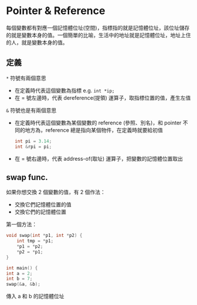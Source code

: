 # Pointer & Reference

每個變數都有對應一個記憶體位址(空間)，指標指的就是記憶體位址，該位址儲存的就是變數本身的值。一個簡單的比喻，生活中的地址就是記憶體位址，地址上住的人，就是變數本身的值。

## 定義
`*` 符號有兩個意思
* 在定義時代表這個變數為指標 e.g. `int *ip;`
* 在 = 號左邊時，代表 dereference(提領) 運算子，取指標位置的值，產生左值

`&` 符號也是有兩個意思
* 在定義時代表這個變數為某個變數的 reference (參照、別名)，和 pointer 不同的地方為，reference 總是指向某個物件，在定義時就要給初值

    ```c++
    int pi = 3.14;
    int &rpi = pi;
    ```

* 在 = 號右邊時，代表 address-of(取址) 運算子，把變數的記憶體位置取出

## swap func.
如果你想交換 2 個變數的值，有 2 個作法：
* 交換它們記憶體位置的值
* 交換它們的記憶體位置

第一個方法：
```c++
void swap(int *p1, int *p2) {
    int tmp = *p1;
    *p1 = *p2;
    *p2 = *p1;
}

int main() {
int a = 2;
int b = 7;
swap(&a, &b);

```
傳入 a 和 b 的記憶體位址
